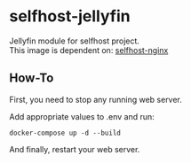 # selfhost-jellyfin
Jellyfin module for selfhost project.<br>
This image is dependent on: [selfhost-nginx](https://github.com/AustralEpitech/selfhost-nginx)

## How-To
First, you need to stop any running web server.

Add appropriate values to .env and run:
```console
docker-compose up -d --build
```

And finally, restart your web server.
